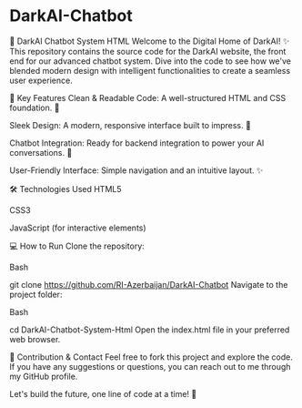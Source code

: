 # DarkAI-Chatbot
🤖 DarkAI Chatbot System HTML
Welcome to the Digital Home of DarkAI! ✨
This repository contains the source code for the DarkAI website, the front end for our advanced chatbot system. Dive into the code to see how we've blended modern design with intelligent functionalities to create a seamless user experience.

🚀 Key Features
Clean & Readable Code: A well-structured HTML and CSS foundation. 🧹

Sleek Design: A modern, responsive interface built to impress. 🎨

Chatbot Integration: Ready for backend integration to power your AI conversations. 💬

User-Friendly Interface: Simple navigation and an intuitive layout. ✨

🛠️ Technologies Used
HTML5

CSS3

JavaScript (for interactive elements)

💻 How to Run
Clone the repository:

Bash

git clone https://github.com/RI-Azerbaijan/DarkAI-Chatbot
Navigate to the project folder:

Bash

cd DarkAI-Chatbot-System-Html
Open the index.html file in your preferred web browser.

🤝 Contribution & Contact
Feel free to fork this project and explore the code. If you have any suggestions or questions, you can reach out to me through my GitHub profile.

Let's build the future, one line of code at a time! 🚀
